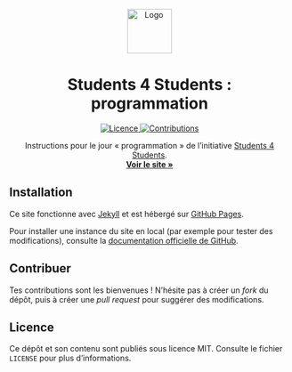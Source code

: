 <p align="center">
  <a href="https://github.com/students-4-students/prog">
    <img src="https://user-images.githubusercontent.com/7029582/131712137-d42857bc-7291-4265-aa30-a315fbcacab3.png" alt="Logo" width="80" height="80">
  </a>

  <h1 align="center">Students 4 Students : programmation</h1>

  <p align="center">
    <a href="https://github.com/students-4-students/prog/blob/main/LICENSE">
        <img src="https://img.shields.io/github/license/students-4-students/prog.svg?style=flat" alt="Licence">
    </a>
    <a href="https://github.com/students-4-students/prog/graphs/contributors">
        <img src="https://img.shields.io/github/contributors/students-4-students/prog.svg?style=flat" alt="Contributions">
    </a>
  </p>

  <p align="center">
    Instructions pour le jour « programmation » de l’initiative <a href="https://students4students.ch">Students 4 Students</a>.
    <br />
    <a href="https://git.students4students.ch/"><strong>Voir le site »</strong></a>
  </p>
</p>

## Installation
Ce site fonctionne avec [Jekyll](https://jekyllrb.com) et est hébergé sur [GitHub Pages](https://pages.github.com).

Pour installer une instance du site en local (par exemple pour tester des modifications), consulte la
[documentation officielle de GitHub](https://docs.github.com/en/pages/setting-up-a-github-pages-site-with-jekyll/testing-your-github-pages-site-locally-with-jekyll).

## Contribuer
Tes contributions sont les bienvenues ! N’hésite pas à créer un *fork* du dépôt, puis à créer une *pull request* pour suggérer des modifications.

## Licence
Ce dépôt et son contenu sont publiés sous licence MIT. Consulte le fichier `LICENSE` pour plus d’informations.
